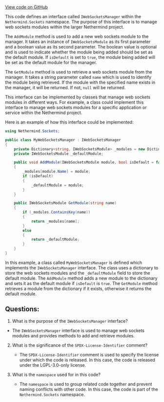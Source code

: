[View code on GitHub](https://github.com/nethermindeth/nethermind/Nethermind.Sockets/IWebSocketsManager.cs)

This code defines an interface called `IWebSocketsManager` within the `Nethermind.Sockets` namespace. The purpose of this interface is to manage web sockets modules within the larger Nethermind project. 

The `AddModule` method is used to add a new web sockets module to the manager. It takes an instance of `IWebSocketsModule` as its first parameter and a boolean value as its second parameter. The boolean value is optional and is used to indicate whether the module being added should be set as the default module. If `isDefault` is set to `true`, the module being added will be set as the default module for the manager. 

The `GetModule` method is used to retrieve a web sockets module from the manager. It takes a string parameter called `name` which is used to identify the module being retrieved. If the module with the specified name exists in the manager, it will be returned. If not, `null` will be returned. 

This interface can be implemented by classes that manage web sockets modules in different ways. For example, a class could implement this interface to manage web sockets modules for a specific application or service within the Nethermind project. 

Here is an example of how this interface could be implemented:

```csharp
using Nethermind.Sockets;

public class MyWebSocketsManager : IWebSocketsManager
{
    private Dictionary<string, IWebSocketsModule> _modules = new Dictionary<string, IWebSocketsModule>();
    private IWebSocketsModule _defaultModule;

    public void AddModule(IWebSocketsModule module, bool isDefault = false)
    {
        _modules[module.Name] = module;
        if (isDefault)
        {
            _defaultModule = module;
        }
    }

    public IWebSocketsModule GetModule(string name)
    {
        if (_modules.ContainsKey(name))
        {
            return _modules[name];
        }
        else
        {
            return _defaultModule;
        }
    }
}
```

In this example, a class called `MyWebSocketsManager` is defined which implements the `IWebSocketsManager` interface. The class uses a dictionary to store the web sockets modules and the `_defaultModule` field to store the default module. The `AddModule` method adds a new module to the dictionary and sets it as the default module if `isDefault` is `true`. The `GetModule` method retrieves a module from the dictionary if it exists, otherwise it returns the default module.
## Questions: 
 1. What is the purpose of the `IWebSocketsManager` interface?
   - The `IWebSocketsManager` interface is used to manage web sockets modules and provides methods to add and retrieve modules.

2. What is the significance of the `SPDX-License-Identifier` comment?
   - The `SPDX-License-Identifier` comment is used to specify the license under which the code is released. In this case, the code is released under the LGPL-3.0-only license.

3. What is the `namespace` used for in this code?
   - The `namespace` is used to group related code together and prevent naming conflicts with other code. In this case, the code is part of the `Nethermind.Sockets` namespace.